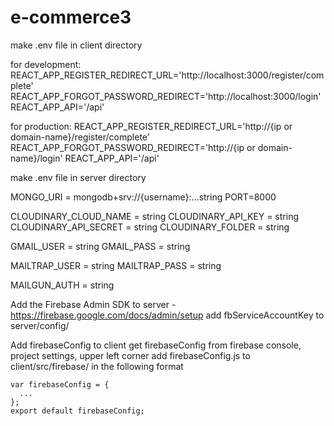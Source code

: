 # e-commerce3

make .env file in client directory

  for development:
  REACT_APP_REGISTER_REDIRECT_URL='http://localhost:3000/register/complete'
  REACT_APP_FORGOT_PASSWORD_REDIRECT='http://localhost:3000/login'
  REACT_APP_API='/api'

  for production:
  REACT_APP_REGISTER_REDIRECT_URL='http://{ip or domain-name}/register/complete'
  REACT_APP_FORGOT_PASSWORD_REDIRECT='http://{ip or domain-name}/login'
  REACT_APP_API='/api'


make .env file in server directory

  MONGO_URI = mongodb+srv://{username}:...string
  PORT=8000

  CLOUDINARY_CLOUD_NAME = string
  CLOUDINARY_API_KEY = string
  CLOUDINARY_API_SECRET = string
  CLOUDINARY_FOLDER = string

  GMAIL_USER = string
  GMAIL_PASS = string

  MAILTRAP_USER = string
  MAILTRAP_PASS = string

  MAILGUN_AUTH = string

Add the Firebase Admin SDK to server - https://firebase.google.com/docs/admin/setup 
  add fbServiceAccountKey to server/config/

Add firebaseConfig to client
  get firebaseConfig from firebase console,
  project settings, upper left corner
  add firebaseConfig.js to client/src/firebase/ in the following format
  
    var firebaseConfig = {
      ...
    };
    export default firebaseConfig;
